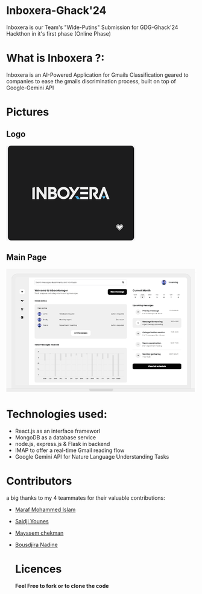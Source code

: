 # Inboxera-Ghack'24
Inboxera is our Team's "Wide-Putins" Submission for GDG-Ghack'24 Hackthon in it's first phase (Online Phase)

# What is Inboxera ?:
Inboxera is an AI-Powered Application for Gmails Classification geared to companies to ease the gmails discrimination process, built on top of Google-Gemini API

# Pictures

## Logo

![LOGO](https://github.com/Kind-Unes/GDG-Ghack-24/blob/master/screenshots/qsd.png)
## Main Page
![Main](https://github.com/Kind-Unes/GDG-Ghack-24/blob/master/screenshots/image.png)

# Technologies used:
- React.js as an interface frameworl
- MongoDB as a database service
- node.js, express.js & Flask in backend
- IMAP to offer a real-time Gmail reading flow  
- Google Gemini API for Nature Language Understanding Tasks


# Contributors
a big thanks to my 4 teammates for their valuable contributions:

- [Maraf Mohammed Islam](https://github.com/marafmohamed)
- [Saidji Younes]()
- [Mayssem chekman]()
- [Bousdjira Nadine]()

  # Licences
  **Feel Free to fork or to clone the code**
